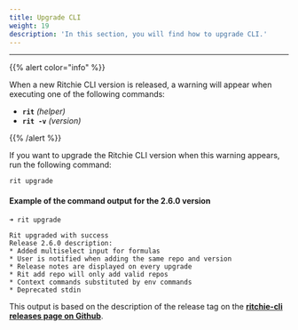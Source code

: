 ```yaml
---
title: Upgrade CLI
weight: 19
description: 'In this section, you will find how to upgrade CLI.'
---
```

 
---

{{% alert color="info" %}}

When a new Ritchie CLI version is released, a warning will appear when executing one of the following commands:

- **`rit`** _(helper)_  
- **`rit -v`** _(version)_

{{% /alert %}}

If you want to upgrade the Ritchie CLI version when this warning appears, run the following command: 

```text
rit upgrade
```

#### **Example of the command output for the 2.6.0 version**

```text
➜ rit upgrade

Rit upgraded with success
Release 2.6.0 description:
* Added multiselect input for formulas
* User is notified when adding the same repo and version
* Release notes are displayed on every upgrade
* Rit add repo will only add valid repos
* Context commands substituted by env commands
* Deprecated stdin
```

This output is based on the description of the release tag on the [**ritchie-cli releases page on Github**](https://github.com/ZupIT/ritchie-cli/releases).
